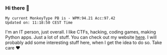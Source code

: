 ### Hi there 👋
<!-- PB START -->
```
My current MonkeyType PB is - WPM:94.21 Acc:97.42
Updated on: 11:18:50 CEST Time
```
<!-- PB END -->
I'm an IT person, just overall. I like CTFs, hacking, coding games, making Python apps. Just a lot of stuff.
You can check out my website [here](https://skill3472.github.io/).
I will probably add some interesting stuff here, when I get the idea to do so. Take care ❤️
